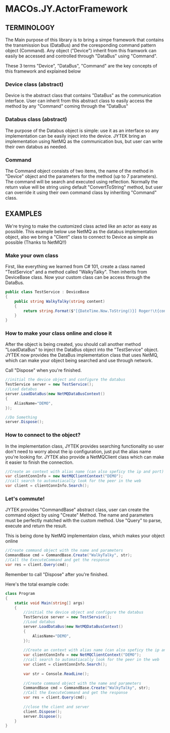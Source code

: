# MACOs.JY.ActorFramework

## TERMINOLOGY
The Main purpose of this library is to bring a simpe framework that contains the transmission bus (DataBus) and the coresponding command pattern object (Command). Any object ("Device") inherit from this framwork can easily  be accessed and controlled through "DataBus" using "Command".

These 3 terms "Device", "DataBus", "Command" are the key concepts of this framework and  explained below

### Device class (abstract)
Device is the abstract class that contains "DataBus" as the communication interface. User can inherit from this abstract class to easily access the method by any "Command" coming through the "DataBus" 

### Databus class (abstract)
The purpose of the Databus object is simple: use it as an interface so any implementation can be easily inject into the device. JYTEK bring an implementation using NetMQ as the communication bus, but user can write their own databus as needed. 

### Command
The Command object consists of two items, the name of the method in "Device" object and the parameters for the method (up to 7 parameters). The command will be search and executed using reflection. Normally the return value will be string using default "ConvertToString" method, but user can override it using their own command class by inheriting "Command" class.

## EXAMPLES

We're trying to make the customized class acted like an actor as easy as possible. This example below use NetMQ as the databus implementation object, also we bring a "Client" class to connect to Device as simple as possible (Thanks to NetMQ!!)

### Make your own class

First, like everything we learned from C# 101, create a class named "TestService" and a method called "WalkyTalky". Then inherits from DeviceBase class. Now your custom class can be access through the DataBus.

```c#
public class TestService : DeviceBase 
{   
    public string WalkyTalky(string content)
    {
        return string.Format($"[{DateTime.Now.ToString()}] Roger!\t{content}");
    }
}
```



### How to make your class online and close it

After the object is being created, you should call another method "LoadDataBus" to inject the DataBus object into the "TestService" object. JYTEK now provides the DataBus implementation class that uses NetMQ, which can make your object being searched and use through network.

Call "Dispose" when you're finished.


```c#
//initial the device object and configure the databus
TestService server = new TestService();
//Load databus
server.LoadDataBus(new NetMQDataBusContext()
{
	AliasName="DEMO",
});

//Do Something
server.Dispose();
```



### How to connect to the object?

In the implementation class, JYTEK provides searching functionality so user don't need to worry about the ip configuration, just put the alias name you're looking for. JYTEK also provide a NetMQClient class which can make it easier to finish the connection.

```c#
//Create an context with alias name (can also speficy the ip and port)
var clientConnInfo = new NetMQClientContext("DEMO");
//call search to automatiacally look for the peer in the web
var client = clientConnInfo.Search();
```

### Let's commute!

JYTEK provides "CommandBase" abstract class, user can create the command object by using "Create" Method. The name and parameters must be perfectly matched with the custom method. Use "Query" to parse, execute and return the result.

This is being done by NetMQ implementaion class, which makes your object online

```C#
//Create command object with the name and parameters
CommandBase cmd = CommandBase.Create("WalkyTalky", str);
//Call the ExecuteCommand and get the response
var res = client.Query(cmd);
```



Remember to call "Dispose" after you're finished.



Here's the total example code:

```c#
class Program
{
    static void Main(string[] args)
    {        
		//initial the device object and configure the databus
		TestService server = new TestService();
		//Load databus
		server.LoadDataBus(new NetMQDataBusContext()
		{
			AliasName="DEMO",
		});
        
        //Create an context with alias name (can also speficy the ip and port)
		var clientConnInfo = new NetMQClientContext("DEMO");
		//call search to automatiacally look for the peer in the web
		var client = clientConnInfo.Search();		
        
        var str = Console.ReadLine();
        
        //Create command object with the name and parameters
		CommandBase cmd = CommandBase.Create("WalkyTalky", str);
		//Call the ExecuteCommand and get the response
		var res = client.Query(cmd);	
        
        //close the client and server
    	client.Dispose();
    	server.Dispose();
    }
}
```

